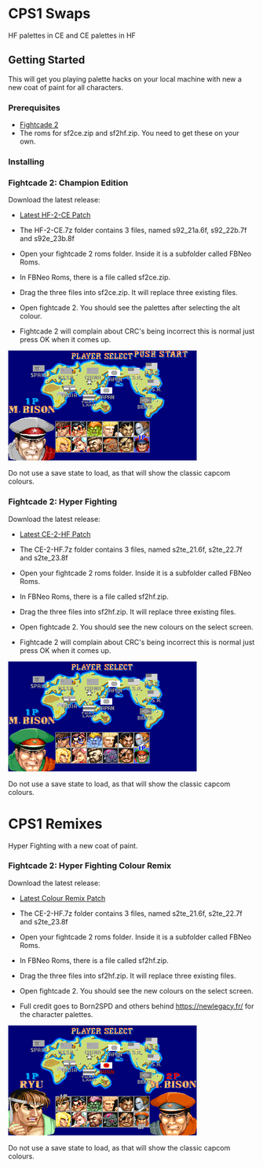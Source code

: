 # CPS1 Swaps
HF palettes in CE and CE palettes in HF

## Getting Started
This will get you playing palette hacks on your local machine with new a new coat of paint for all characters.

### Prerequisites
 * [Fightcade 2](http://www.fightcade.com/)
 * The roms for sf2ce.zip and sf2hf.zip. You need to get these on your own.
 
### Installing

### Fightcade 2: Champion Edition
Download the latest release:
 * [Latest HF-2-CE Patch](roms/Fightcade/HF-2-CE.7z?raw=true)
 
* The HF-2-CE.7z folder contains 3 files, named s92_21a.6f, s92_22b.7f and s92e_23b.8f
* Open your fightcade 2 roms folder. Inside it is a subfolder called FBNeo Roms. 
* In FBNeo Roms, there is a file called sf2ce.zip.
* Drag the three files into sf2ce.zip. It will replace three existing files.
* Open fightcade 2. You should see the palettes after selecting the alt colour.
* Fightcade 2 will complain about CRC's being incorrect this is normal just press OK when it comes up.

 ![character select](images/ce.png)

Do not use a save state to load, as that will show the classic capcom colours.

### Fightcade 2: Hyper Fighting
Download the latest release:
 * [Latest CE-2-HF Patch](roms/Fightcade/CE-2-HF.7z?raw=true)

* The CE-2-HF.7z folder contains 3 files, named s2te_21.6f, s2te_22.7f and s2te_23.8f
* Open your fightcade 2 roms folder. Inside it is a subfolder called FBNeo Roms. 
* In FBNeo Roms, there is a file called sf2hf.zip.
* Drag the three files into sf2hf.zip. It will replace three existing files.
* Open fightcade 2. You should see the new colours on the select screen.
* Fightcade 2 will complain about CRC's being incorrect this is normal just press OK when it comes up.
 
![character select](images/hf.png)

Do not use a save state to load, as that will show the classic capcom colours.

# CPS1 Remixes
Hyper Fighting with a new coat of paint.

### Fightcade 2: Hyper Fighting Colour Remix
Download the latest release:
 * [Latest Colour Remix Patch](roms/Fightcade/HFCR-29-11-2020.7z?raw=true)

* The CE-2-HF.7z folder contains 3 files, named s2te_21.6f, s2te_22.7f and s2te_23.8f
* Open your fightcade 2 roms folder. Inside it is a subfolder called FBNeo Roms. 
* In FBNeo Roms, there is a file called sf2hf.zip.
* Drag the three files into sf2hf.zip. It will replace three existing files.
* Open fightcade 2. You should see the new colours on the select screen.
* Full credit goes to Born2SPD and others behind https://newlegacy.fr/ for the character palettes.

![character select](images/hfcr.png)

Do not use a save state to load, as that will show the classic capcom colours.
